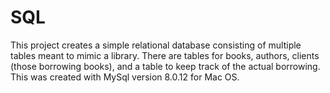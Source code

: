 # SQL
This project creates a simple relational database consisting of multiple tables meant to mimic a library. There are tables for books, authors, clients (those borrowing books), and a table to keep track of the actual borrowing. This was created with MySql version 8.0.12 for Mac OS.
